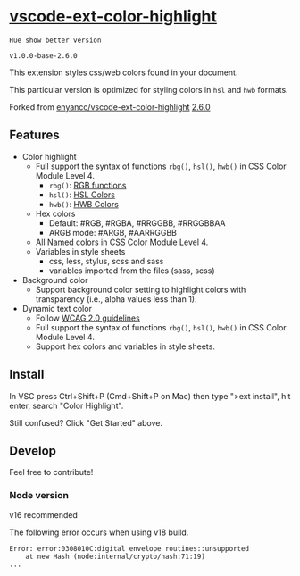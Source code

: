 # [vscode-ext-color-highlight](https://github.com/wangyunduo/vscode-ext-color-highlight)

`Hue show better version`

`v1.0.0-base-2.6.0`

This extension styles css/web colors found in your document.

This particular version is optimized for styling colors in `hsl` and `hwb` formats.

Forked from [enyancc/vscode-ext-color-highlight](https://github.com/enyancc/vscode-ext-color-highlight) [2.6.0](https://github.com/enyancc/vscode-ext-color-highlight/commit/913740fe316bba2bd44b9e15f0461a421f5c382c)

## Features

- Color highlight
  - Full support the syntax of functions `rbg()`, `hsl()`, `hwb()` in CSS Color Module Level 4.
    - `rbg()`: [RGB functions](https://www.w3.org/TR/css-color-4/#rgb-functions)
    - `hsl()`: [HSL Colors](https://www.w3.org/TR/css-color-4/#the-hsl-notation)
    - `hwb()`: [HWB Colors](https://www.w3.org/TR/css-color-4/#the-hwb-notation)
  - Hex colors
    - Default: #RGB, #RGBA, #RRGGBB, #RRGGBBAA
    - ARGB mode: #ARGB, #AARRGGBB
  - All [Named colors](https://www.w3.org/TR/css-color-4/#named-colors) in CSS Color Module Level 4.
  - Variables in style sheets
    - css, less, stylus, scss and sass
    - variables imported from the files (sass, scss)
- Background color
  - Support background color setting to highlight colors with transparency (i.e., alpha values less than 1).
- Dynamic text color
  - Follow [WCAG 2.0 guidelines](https://www.w3.org/TR/WCAG20/)
  - Full support the syntax of functions `rbg()`, `hsl()`, `hwb()` in CSS Color Module Level 4.
  - Support hex colors and variables in style sheets.

## Install

In VSC press Ctrl+Shift+P (Cmd+Shift+P on Mac) then type ">ext install", hit enter, search "Color Highlight".

Still confused? Click "Get Started" above.

## Develop

Feel free to contribute!

### Node version

v16 recommended

The following error occurs when using v18 build.

```plaintext
Error: error:0308010C:digital envelope routines::unsupported
    at new Hash (node:internal/crypto/hash:71:19)
...
```
